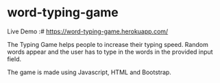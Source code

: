 # word-typing-game

Live Demo :# https://word-typing-game.herokuapp.com/

The Typing Game helps people to increase their typing speed. Random words appear and the user has to type in the words in the provided input field.

The game is made using Javascript, HTML and Bootstrap.


